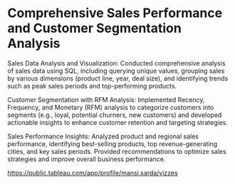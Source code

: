 # Comprehensive Sales Performance and Customer Segmentation Analysis

Sales Data Analysis and Visualization:
Conducted comprehensive analysis of sales data using SQL, including querying unique values, grouping sales by various dimensions (product line, year, deal size), and identifying trends such as peak sales periods and top-performing products.

Customer Segmentation with RFM Analysis:
Implemented Recency, Frequency, and Monetary (RFM) analysis to categorize customers into segments (e.g., loyal, potential churners, new customers) and developed actionable insights to enhance customer retention and targeting strategies.

Sales Performance Insights:
Analyzed product and regional sales performance, identifying best-selling products, top revenue-generating cities, and key sales periods. Provided recommendations to optimize sales strategies and improve overall business performance.

https://public.tableau.com/app/profile/mansi.sarda/vizzes
